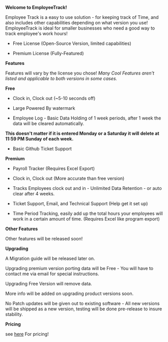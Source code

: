 **Welcome to EmployeeTrack!**

Employee Track is a easy to use solution - for keeping track of Time, and also includes other capabilities depending on what version you use!
EmployeeTrack is ideal for smaller businesses who need a good way to track employee's work hours!

  - Free License (Open-Source Version, limited capabilities)
  
  - Premium License (Fully-Featured) 
  
**Features**

Features will vary by the license you chose!
*Many Cool Features aren't listed and applicable to both versions in some cases.*

**Free**

  - Clock in, Clock out (~5-10 seconds off)
  
  - Large Powered By watermark
  
  - Employee Log - Basic Data Holding of 1 week periods, after 1 week the data will be cleared automatically. 
  
  **This doesn't matter if it is entered Monday or a Saturday it will delete at 11:59 PM Sunday of each week.**
  
  - Basic Github Ticket Support
  
  **Premium**
  
  - Payroll Tracker (Requires Excel Export)
  
  - Clock in, Clock out (More accurate than free version)
  
  - Tracks Employees clock out and in - Unlimited Data Retention - or auto clear after 4 weeks. 
  
  - Ticket Support, Email, and Technical Support (Help get it set up)
  
  - Time Period Tracking, easily add up the total hours your employees will work in a certain amount of time. (Requires Excel like program export)
  
**Other Features**

Other features will be released soon!
  
  **Upgrading**
  
  A Migration guide will be released later on. 
  
  Upgrading premium version porting data will be Free - You will have to contact me via email for special instructions. 
  
  Upgrading Free Version will remove data. 
  
  More info will be added on upgrading product versions soon. 
  
  No Patch updates will be given out to existing software - All new versions will be shipped as a new version, testing will be done pre-release to insure stability.
  
  
  
**Pricing**

 see [here](/docs/Pricing.md) For pricing!
  
  
  
 
